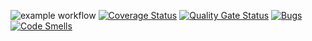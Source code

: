 ![example workflow](https://github.com/La-maker-lab24/Lab2/actions/workflows/python-tests.yml/badge.svg)
[![Coverage Status](https://coveralls.io/repos/github/La-maker-lab24/Lab2/badge.svg?branch=main)](https://coveralls.io/github/La-maker-lab24/Lab2?branch=main)
[![Quality Gate Status](https://sonarcloud.io/api/project_badges/measure?project=la-maker-lab24_lab2&metric=alert_status)](https://sonarcloud.io/summary/new_code?id=la-maker-lab24_lab2)
[![Bugs](https://sonarcloud.io/api/project_badges/measure?project=la-maker-lab24_lab2&metric=bugs)](https://sonarcloud.io/summary/new_code?id=la-maker-lab24_lab2)
[![Code Smells](https://sonarcloud.io/api/project_badges/measure?project=la-maker-lab24_lab2&metric=code_smells)](https://sonarcloud.io/summary/new_code?id=la-maker-lab24_lab2)
